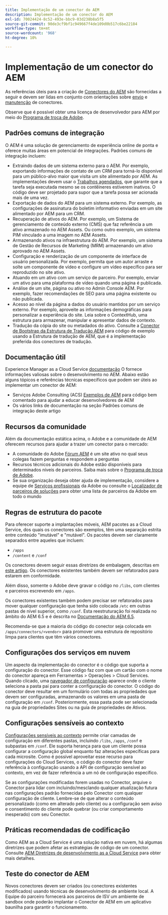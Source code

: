 ```yaml
---
title: Implementação de um conector do AEM
description: Implementação de um conector do AEM
exl-id: 70024424-8c52-493e-bbc9-03d238b8a5f5
source-git-commit: 90de3cf9bf1c949667f4de109d0b517c6be22184
workflow-type: tm+mt
source-wordcount: '968'
ht-degree: 10%

---
```


Implementação de um conector do AEM
=============================

As referências úteis para a criação de [Conectores do AEM](https://www.adobe.io/apis/experiencecloud/aem/aemconnectors.html) são fornecidas a seguir e devem ser lidas em conjunto com orientações sobre [envio](submit.md) e [manutenção](maintain.md) de conectores.

Observe que é possível obter uma licença de desenvolvedor para AEM por meio do [Programa de troca de Adobe](https://partners.adobe.com/exchangeprogram/experiencecloud).

Padrões comuns de integração
---------------------------

O AEM é uma solução de gerenciamento de experiência online de ponta e oferece muitas áreas em potencial de integrações. Padrões comuns de integração incluem:

* Extraindo dados de um sistema externo para o AEM. Por exemplo, exportando informações de contato de um CRM para torná-lo disponível para um público-alvo maior que visita um site alimentado por AEM.  As implementações devem usar o [Trabalhos agendados](https://sling.apache.org/documentation/bundles/apache-sling-eventing-and-job-handling.html#scheduled-jobs), que garante que a tarefa seja executada mesmo se os contêineres estiverem inativos. O código deve ser projetado para supor que a tarefa possa ser acionada mais de uma vez.
* Exportação de dados do AEM para um sistema externo. Por exemplo, as configurações de assinatura do boletim informativo enviadas em um site alimentado por AEM para um CRM.
* Recuperação de ativos do AEM. Por exemplo, um Sistema de gerenciamento de conteúdo externo (CMS) que faz referência a um ativo armazenado no AEM Assets. Ou como outro exemplo, um sistema PIM vinculado a uma imagem no AEM Assets.
* Armazenando ativos na infraestrutura do AEM. Por exemplo, um sistema de Gestão de Recursos de Marketing (MRM) armazenando um ativo aprovado no AEM Assets.
* Configuração e renderização de um componente de interface de usuário personalizada. Por exemplo, permita que um autor arraste e solte um componente de vídeo e configure um vídeo específico para ser reproduzido no site ativo.
* Atuando em um ativo com um serviço de parceiro. Por exemplo, enviar um ativo para uma plataforma de vídeo quando uma página é publicada.
* Análise de um site, página ou ativo no Admin Console AEM. Por exemplo, fazer recomendações de SEO para uma página existente ou não publicada.
* Acesso ao nível da página a dados do usuário mantidos por um serviço externo. Por exemplo, aproveite as informações demográficas para personalizar a experiência do site. Leia sobre o ContextHub, uma estrutura para armazenar, manipular e apresentar dados de contexto.
* Tradução da cópia do site ou metadados do ativo. Consulte a [Conector de Bootstrap da Estrutura de Tradução AEM](https://github.com/Adobe-Marketing-Cloud/aem-translation-framework-bootstrap-connector) para código de exemplo usando a Estrutura de tradução de AEM, que é a implementação preferida dos conectores de tradução.


Documentação útil
--------------------

Experience Manager as a Cloud Service [documentação](../overview/introduction.md) O fornece informações valiosas sobre o desenvolvimento no AEM. Abaixo estão alguns tópicos e referências técnicas específicos que podem ser úteis ao implementar um conector de AEM:

* Serviços Adobe Consulting (ACS) [Exemplos de AEM](http://adobe-consulting-services.github.io/acs-aem-samples/) para código bem comentado para ajudar a educar desenvolvedores de AEM
* Os vários links de documentação na seção Padrões comuns de integração deste artigo

Recursos da comunidade
--------------------

Além da documentação estática acima, o Adobe e a comunidade de AEM oferecem recursos para ajudar a trazer um conector para o mercado:

* A comunidade do Adobe [Fórum AEM](http://help-forums.adobe.com/content/adobeforums/en/experience-manager-forum/adobe-experience-manager.html) é um site ativo no qual seus colegas fazem perguntas e respondem a perguntas
* Recursos técnicos adicionais do Adobe estão disponíveis para determinados níveis de parceiros. Saiba mais sobre o [Programa de troca de Adobe](https://partners.adobe.com/exchangeprogram/experiencecloud).
* Se sua organização deseja obter ajuda de implementação, considere a equipe de [Serviços profissionais](http://www.adobe.com/br/experience-cloud/consulting-services.html) da Adobe ou consulte o [Localizador de parceiros de soluções](https://solutionpartners.adobe.com/home/partnerFinder.html) para obter uma lista de parceiros da Adobe em todo o mundo

Regras de estrutura do pacote
-----------------------

Para oferecer suporte a implantações móveis, AEM pacotes as a Cloud Service, dos quais os conectores são exemplos, têm uma separação estrita entre conteúdo &quot;imutável&quot; e &quot;mutável&quot;. Os pacotes devem ser claramente separados entre aqueles que incluem:

* `/apps`
* `/content` e `/conf`

Os conectores devem seguir essas diretrizes de embalagem, descritas em [este artigo](/help/implementing/developing/introduction/aem-project-content-package-structure.md). Os conectores existentes também devem ser refatorados para estarem em conformidade.

Além disso, somente o Adobe deve gravar o código no `/libs`, com clientes e parceiros escrevendo em `/apps`.

Os conectores existentes também podem precisar ser refatorados para mover qualquer configuração que tenha sido colocada `/etc` em outras pastas de nível superior, como `/conf`. Esta reestruturação foi realizada no âmbito do AEM 6.5 e é descrita no [Documentação do AEM 6.5](https://experienceleague.adobe.com/docs/experience-manager-65/deploying/restructuring/repository-restructuring.html?lang=pt-BR).

Recomenda-se que a maioria do código do conector seja colocada em `/apps/connectors/<vendor>` para promover uma estrutura de repositório limpa para clientes que têm vários conectores.

Configurações dos serviços em nuvem
-----------------------------

Um aspecto da implementação do conector é o código que suporta a configuração do conector. Esse código faz com que um cartão com o nome do conector apareça em Ferramentas > Operações > Cloud Services. Quando clicado, uma [navegador de configuração](/help/implementing/developing/introduction/configurations.md#using-configuration-browser) aparece onde o cliente seleciona a pasta pai para conter a configuração do conector. O código do conector deve resultar em um formulário com todas as propriedades que devem ser configuradas, armazenando os valores em uma pasta de configuração em `/conf`. Posteriormente, essa pasta pode ser selecionada na guia de propriedades Sites ou na guia de propriedades de Ativos.


Configurações sensíveis ao contexto
-----------------------------

[Configurações sensíveis ao contexto](https://sling.apache.org/documentation/bundles/context-aware-configuration/context-aware-configuration.html) permite criar camadas de configuração em diferentes pastas, incluindo `/libs`, `/apps`, `/conf` e subpastas em `/conf`. Ele suporta herança para que um cliente possa configurar a configuração global enquanto faz alterações específicas para cada microsite. Como é possível aproveitar esse recurso para configurações do Cloud Services, o código do conector deve fazer referência à configuração usando a API de configuração sensível ao contexto, em vez de fazer referência a um nó de configuração específico.

Se as configurações modificadas forem usadas no Conector, arquive o Conector para lidar com incluindo/mesclando qualquer atualização futura nas configurações padrão fornecidas pelo Conector com qualquer configuração de cliente. Lembre-se de que alterar o conteúdo personalizado (como em alterado pelo cliente) ou a configuração sem aviso e consentimento do cliente pode quebrar (ou criar comportamento inesperado) com seu Conector.

Práticas recomendadas de codificação
----------------------

Como AEM as a Cloud Service é uma solução nativa em nuvem, há algumas diretrizes que podem afetar as estratégias de código de um conector. Consulte [AEM Diretrizes de desenvolvimento as a Cloud Service](/help/implementing/developing/introduction/development-guidelines.md) para obter mais detalhes.

Teste do conector de AEM
-------------------------

Novos conectores devem ser criados (ou conectores existentes modificados) usando técnicas de desenvolvimento de ambiente local. A Equipe do parceiro fornecerá aos parceiros de ISV um ambiente de sandbox onde poderão implantar o Conector de AEM em um aplicativo baunilha para garantir o funcionamento.
